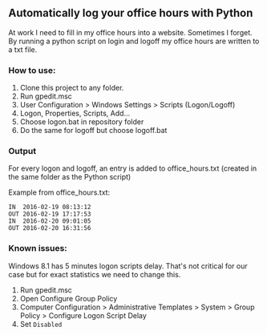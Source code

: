 ## Automatically log your office hours with Python
At work I need to fill in my office hours into a website. Sometimes I forget.
By running a python script on login and logoff my office hours are written to a txt file.

### How to use:

1. Clone this project to any folder.
2. Run gpedit.msc
3. User Configuration > Windows Settings > Scripts (Logon/Logoff)
4. Logon, Properties, Scripts, Add...
5. Choose logon.bat in repository folder
6. Do the same for logoff but choose logoff.bat

### Output
For every logon and logoff, an entry is added to office_hours.txt (created in the same folder as the Python script)

Example from office_hours.txt:
```
IN  2016-02-19 08:13:12
OUT 2016-02-19 17:17:53
IN  2016-02-20 09:01:05
OUT 2016-02-20 16:31:56
```

### Known issues:

Windows 8.1 has 5 minutes logon scripts delay. That's not critical for our case but for exact statistics we need to change this.

1. Run gpedit.msc
2. Open Configure Group Policy
3. Computer Configuration > Administrative Templates > System > Group Policy > Configure Logon Script Delay
4. Set `Disabled`
